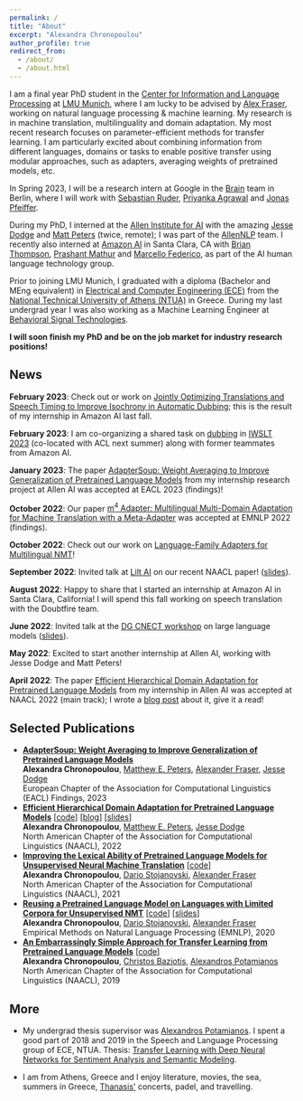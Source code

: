 ```yaml
---
permalink: /
title: "About"
excerpt: "Alexandra Chronopoulou"
author_profile: true
redirect_from: 
  - /about/
  - /about.html
---
```



I am a final year PhD student in the [Center for Information and Language Processing](https://www.cis.uni-muenchen.de/) at [LMU Munich](https://www.en.uni-muenchen.de/index.html), where I am lucky to be advised by [Alex Fraser](https://www.cis.uni-muenchen.de/~fraser/), working on natural language processing & machine learning. My research is in machine translation, multilinguality and domain adaptation. My most recent research focuses on parameter-efficient methods for transfer learning. I am particularly excited about combining information from different languages, domains or tasks to enable positive transfer using modular approaches, such as adapters, averaging weights of pretrained models, etc.

In Spring 2023, I will be a research intern at Google in the [Brain](https://research.google/teams/brain/) team in Berlin, where I will work with [Sebastian Ruder](https://www.ruder.io/), [Priyanka Agrawal](https://sites.google.com/site/priyankaagr17) and [Jonas Pfeiffer](https://pfeiffer.ai/).

During my PhD, I interned at the [Allen Institute for AI](https://allenai.org/) with the amazing [Jesse Dodge](https://jessedodge.github.io/) and [Matt Peters](https://scholar.google.com/citations?user=K5nCPZwAAAAJ&hl=en) (twice, remote); I was part of the [AllenNLP](https://allenai.org/allennlp) team. I recently also interned at [Amazon AI](https://aws.amazon.com/machine-learning/) in Santa Clara, CA with [Brian Thompson](https://thompsonb.github.io/), [Prashant Mathur](http://mtresearcher.github.io/) and [Marcello Federico](https://www.marcellofederico.net), as part of the AI human language technology group.


Prior to joining LMU Munich, I graduated with a diploma (Bachelor and MEng equivalent) in [Electrical and Computer Engineering (ECE)](https://www.ece.ntua.gr/en) from the [National Technical University of Athens (NTUA)](https://www.ntua.gr/en/) in Greece. During my last undergrad year I was also working as a Machine Learning Engineer at [Behavioral Signal Technologies](https://behavioralsignals.com/). 


<b>I will soon finish my PhD and be on the job market for industry research positions!</b>


 <h2>News</h2>
 
 <b>February 2023</b>: Check out or work on [Jointly Optimizing Translations and Speech Timing
to Improve Isochrony in Automatic Dubbing](https://arxiv.org/pdf/2302.12979.pdf); this is the result of my internship in Amazon AI last fall. 

<b>February 2023</b>: I am co-organizing a shared task on [dubbing](https://iwslt.org/2023/dubbing) in [IWSLT 2023](https://iwslt.org/2023/) (co-located with ACL next summer) along with former teammates from Amazon AI. 

<b>January 2023</b>: The paper [AdapterSoup: Weight Averaging to Improve Generalization of Pretrained Language Models](https://arxiv.org/pdf/2302.07027.pdf) from my internship research project at Allen AI was accepted at EACL 2023 (findings)!


<b>October 2022</b>: Our paper [m<sup>4</sup> Adapter: Multilingual Multi-Domain Adaptation for Machine Translation with a Meta-Adapter](https://arxiv.org/abs/2210.11912) was accepted at EMNLP 2022 (findings).

<b>October 2022</b>: Check out our work on [Language-Family Adapters for Multilingual NMT](https://arxiv.org/pdf/2209.15236.pdf)! 

<b>September 2022</b>: Invited talk at [Lilt AI](https://lilt.com/) on our recent NAACL paper! 
([slides](https://alexandra-chron.github.io/files/hierdomadapt.pdf)).

<b>August 2022</b>: Happy to share that I started an internship at Amazon AI in Santa Clara, California! I will spend this fall working on speech translation with the Doubtfire team. 

<b>June 2022</b>: Invited talk at the [DG CNECT workshop](https://lr-coordination.eu/workshop4) on large language models ([slides](https://alexandra-chron.github.io/files/talk_dgcnect.pdf)).

<b>May 2022</b>: Excited to start another internship at Allen AI, working with Jesse Dodge and Matt Peters!

<b>April 2022</b>: The paper [Efficient Hierarchical Domain Adaptation for Pretrained Language Models](https://aclanthology.org/2022.naacl-main.96.pdf) from my internship in Allen AI was accepted at NAACL 2022 (main track); I wrote a [blog post](https://blog.allenai.org/efficient-hierarchical-domain-adaptation-using-pretrained-language-models-fdd04c001230) about it, give it a read!

<!-- <b>July 2021</b>: Started an internship at Allen AI, working with [Jesse Dodge](https://jessedodge.github.io/) and [Matt Peters](https://scholar.google.com/citations?user=K5nCPZwAAAAJ&hl=en)! -->

<!-- <b>March 2021</b>: 1 paper accepted at NAACL 2021: [Improving the Lexical Ability of Pretrained Language Models for Unsupervised NMT](https://www.aclweb.org/anthology/2021.naacl-main.16.pdf) (main conf.)

<b>September 2020</b>: 2 papers accepted at EMNLP 2020: [Reusing a Pretrained Language Model on Languages with Limited Corpora for Unsupervised NMT](https://aclanthology.org/2020.emnlp-main.214.pdf) (main conf.) and [Domain Adversarial Fine-Tuning as an Effective Regularizer](https://aclanthology.org/2020.findings-emnlp.278.pdf) (findings)

<b>July 2020</b>: Our system ranked first in the WMT 2020 Unsupervised Translation Shared Task (translation system between Upper Sorbian and German). <br> -->

 <h2>Selected Publications</h2>

<!-- [<a href="https://alexandra-chron.github.io/publications/">AdapterSoup: Weight Averaging to Improve Generalization of Pretrained Language Models</a>] -->

<ul class="sparse-list">
          <li>
          <b><a  href="https://arxiv.org/pdf/2302.07027.pdf">AdapterSoup: Weight Averaging to Improve Generalization of Pretrained Language Models</a></b> <br/>
          <b>Alexandra Chronopoulou</b>, <a href="https://scholar.google.com/citations?user=K5nCPZwAAAAJ&hl=en">Matthew E. Peters</a>, <a href="https://www.cis.uni-muenchen.de/~fraser/">Alexander Fraser</a>, <a href="https://jessedodge.github.io/">Jesse Dodge</a> <br/>
          European Chapter of the Association for Computational Linguistics (EACL) Findings, 2023<br/>
        </li>
            <li>
           <b><a  href="https://aclanthology.org/2022.naacl-main.96.pdf">Efficient Hierarchical Domain Adaptation for Pretrained Language Models</a></b>          
          [<a href="https://github.com/alexandra-chron/hierarchical-domain-adaptation" class="link-in-list">code</a>]
          [<a href="https://blog.allenai.org/efficient-hierarchical-domain-adaptation-using-pretrained-language-models-fdd04c001230">blog</a>]
          [<a href="https://alexandra-chron.github.io/files/eff_hier_dom_adapt.pdf" class="link-in-list">slides</a>] <br/>
          <b>Alexandra Chronopoulou</b>, <a href="https://scholar.google.com/citations?user=K5nCPZwAAAAJ&hl=en">Matthew E. Peters</a>, <a href="https://jessedodge.github.io/">Jesse Dodge</a> <br/>
          North American Chapter of the Association for Computational Linguistics (NAACL), 2022<br/>
          <!-- [<a href="https://aclanthology.org/2022.naacl-main.96.pdf">paper</a>] -->
        </li>
          <li>
          <b><a href="https://www.aclweb.org/anthology/2021.naacl-main.16.pdf">Improving the Lexical Ability of Pretrained Language Models for Unsupervised Neural Machine Translation</a></b>
          [<a href="https://github.com/alexandra-chron/lexical_xlm_relm" class="link-in-list">code</a>] <br/>
          <b>Alexandra Chronopoulou</b>, <a href="https://www.cis.lmu.de/~dario/">Dario Stojanovski</a>, <a href="https://www.cis.uni-muenchen.de/~fraser/">Alexander Fraser</a> <br/>
          North American Chapter of the Association for Computational Linguistics (NAACL), 2021<br/>
          <!-- [<a href="https://www.aclweb.org/anthology/2021.naacl-main.16.pdf">paper</a>] -->
        </li>
        <li>
          <b><a href="https://www.aclweb.org/anthology/2020.emnlp-main.214.pdf">Reusing a Pretrained Language Model on Languages with Limited Corpora for Unsupervised NMT</a></b>         [<a href="https://github.com/alexandra-chron/relm_unmt">code</a>]
          [<a href="https://alexandra-chron.github.io/files/relm.pdf" class="link-in-list">slides</a>]<br/>
          <b>Alexandra Chronopoulou</b>, <a href="https://www.cis.lmu.de/~dario/">Dario Stojanovski</a>, <a href="https://www.cis.uni-muenchen.de/~fraser/">Alexander Fraser</a> <br/>
          Empirical Methods on Natural Language Processing (EMNLP), 2020 <br/>
          <!-- [<a href="https://www.aclweb.org/anthology/2020.emnlp-main.214.pdf" class="link-in-list">paper</a>] -->
        </li>
        <li>
          <b><a href="https://www.aclweb.org/anthology/N19-1213.pdf">An Embarrassingly Simple Approach for Transfer Learning from Pretrained Language Models</a></b>  [<a href="https://github.com/alexandra-chron/siatl" class="link-in-list">code</a>] <br/>
          <b>Alexandra Chronopoulou</b>, <a href="https://cbaziotis.github.io/">Christos Baziotis</a>, <a href="https://slp-ntua.github.io/potam/">Alexandros Potamianos</a> <br/>
          North American Chapter of the Association for Computational Linguistics (NAACL), 2019<br/>
          <!-- [<a href="https://www.aclweb.org/anthology/N19-1213.pdf" class="link-in-list">paper</a>] -->
        </li>

</ul>


 <h2>More</h2>

- My undergrad thesis supervisor was [Alexandros Potamianos](https://slp-ntua.github.io/potam/). I spent a good part of 2018 and 2019 in the Speech and Language Processing group of ECE, NTUA. Thesis: [Transfer Learning with Deep Neural Networks for Sentiment Analysis and Semantic Modeling](https://alexandra-chron.github.io/files/thesis_achronopoulou.pdf).

- I am from Athens, Greece and I enjoy literature, movies, the sea, summers in Greece, [Thanasis'](https://www.youtube.com/channel/UC4tLNPEm2HYi2UG7z78MfsQ) concerts, padel, and travelling. 
